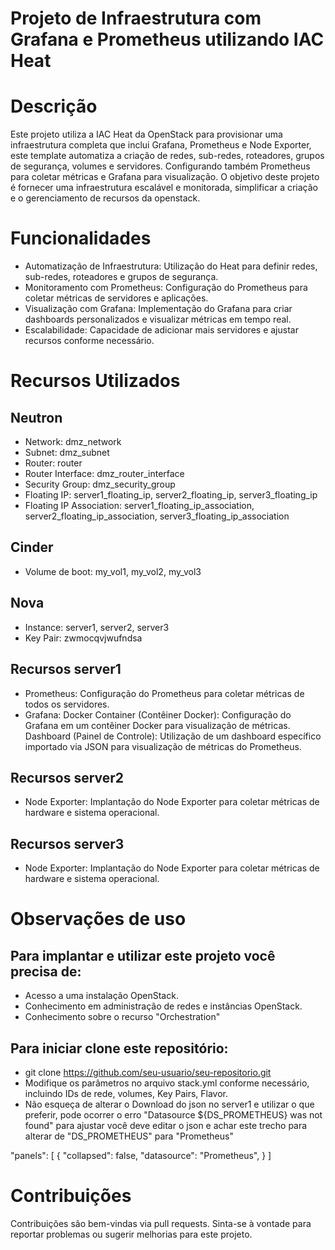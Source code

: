 # Projeto de Infraestrutura com Grafana e Prometheus utilizando IAC Heat

# Descrição
Este projeto utiliza a IAC Heat da OpenStack para provisionar uma infraestrutura completa que inclui Grafana, Prometheus e Node Exporter, este template automatiza a criação de redes, sub-redes, roteadores, grupos de segurança, volumes e servidores. Configurando também Prometheus para coletar métricas e Grafana para visualização.
O objetivo deste projeto é fornecer uma infraestrutura escalável e monitorada, simplificar a criação e o gerenciamento de recursos da openstack.

# Funcionalidades
- Automatização de Infraestrutura: Utilização do Heat para definir redes, sub-redes, roteadores e grupos de segurança.
- Monitoramento com Prometheus: Configuração do Prometheus para coletar métricas de servidores e aplicações.
- Visualização com Grafana: Implementação do Grafana para criar dashboards personalizados e visualizar métricas em tempo real.
- Escalabilidade: Capacidade de adicionar mais servidores e ajustar recursos conforme necessário.

# Recursos Utilizados
## Neutron
- Network: dmz_network
- Subnet: dmz_subnet
- Router: router
- Router Interface: dmz_router_interface
- Security Group: dmz_security_group
- Floating IP: server1_floating_ip, server2_floating_ip, server3_floating_ip
- Floating IP Association: server1_floating_ip_association, server2_floating_ip_association, server3_floating_ip_association
## Cinder
- Volume de boot: my_vol1, my_vol2, my_vol3
## Nova
- Instance: server1, server2, server3
- Key Pair: zwmocqvjwufndsa
## Recursos server1
- Prometheus: Configuração do Prometheus para coletar métricas de todos os servidores.
- Grafana:
          Docker Container (Contêiner Docker): Configuração do Grafana em um contêiner Docker para visualização de métricas.
          Dashboard (Painel de Controle): Utilização de um dashboard específico importado via JSON para visualização de métricas do Prometheus.
## Recursos server2
- Node Exporter: Implantação do Node Exporter para coletar métricas de hardware e sistema operacional.
## Recursos server3
- Node Exporter: Implantação do Node Exporter para coletar métricas de hardware e sistema operacional.

# Observações de uso
## Para implantar e utilizar este projeto você precisa de:
- Acesso a uma instalação OpenStack.
- Conhecimento em administração de redes e instâncias OpenStack.
- Conhecimento sobre o recurso "Orchestration"
  
## Para iniciar clone este repositório:
- git clone https://github.com/seu-usuario/seu-repositorio.git
- Modifique os parâmetros no arquivo stack.yml conforme necessário, incluindo IDs de rede, volumes, Key Pairs, Flavor.
- Não esqueça de alterar o Download do json no server1 e utilizar o que preferir, pode ocorrer o erro "Datasource ${DS_PROMETHEUS} was not found" para ajustar você deve editar o json e achar este trecho para alterar de "DS_PROMETHEUS" para "Prometheus"

"panels": [
    {
      "collapsed": false,
      "datasource": "Prometheus",
    }
]

# Contribuições
Contribuições são bem-vindas via pull requests. Sinta-se à vontade para reportar problemas ou sugerir melhorias para este projeto.





